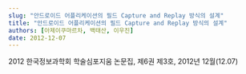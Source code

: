 ```yaml
---
slug: "안드로이드 어플리케이션의 필드 Capture and Replay 방식의 설계"
title: "안드로이드 어플리케이션의 필드 Capture and Replay 방식의 설계"
authors: [아제이쿠마르차, 백태산, 이우진]
date: 2012-12-07
---
```


2012 한국정보과학회 학술심포지움 논문집, 제6권 제3호, 2012년 12월(12.07)
